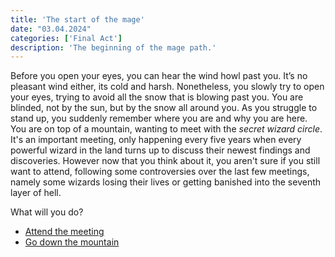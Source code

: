 ```yaml
---
title: 'The start of the mage'
date: "03.04.2024"
categories: ['Final Act']
description: 'The beginning of the mage path.'
---
```


Before you open your eyes, you can hear the wind howl past you. It’s no pleasant wind either, its
cold and harsh. Nonetheless, you slowly try to open your eyes, trying to avoid all the snow that is
blowing past you. You are blinded, not by the sun, but by the snow all around you. As you struggle
to stand up, you suddenly remember where you are and why you are here. You are on top of a mountain,
wanting to meet with the _secret wizard circle_. It's an important meeting, only happening every
five years when every powerful wizard in the land turns up to discuss their newest findings and
discoveries. However now that you think about it, you aren't sure if you still want to attend,
following some controversies over the last few meetings, namely some wizards losing their lives or
getting banished into the seventh layer of hell. 

What will you do?

- [Attend the meeting](final_act_mage_meeting.md)
- [Go down the mountain](final_act_mage_descent.md)

